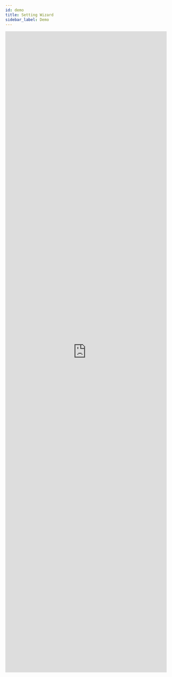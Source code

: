 ```yaml
---
id: demo
title: Setting Wizard
sidebar_label: Demo
---
```


<iframe src="https://www.kizeoforms.com/dbconnector_wizard.php?lang=fr" frameborder="0" style="width: 100%; height: 2000px"></iframe>
